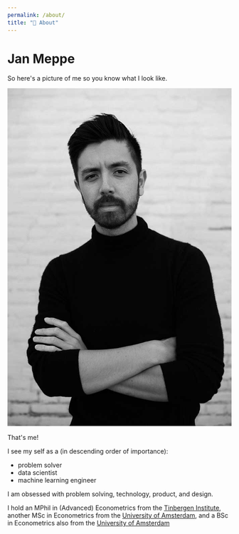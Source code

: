 ```yaml
---
permalink: /about/
title: "👨 About"
---
```


# Jan Meppe

So here's a picture of me so you know what I look like.

<img src="/assets/images/bio-photo2.jpg">

That's me!

I see my self as a (in descending order of importance):
- problem solver
- data scientist
- machine learning engineer

I am obsessed with problem solving, technology, product, and design.

I hold an MPhil in (Advanced) Econometrics from the [Tinbergen Institute](https://www.tinbergen.nl/home), another MSc in Econometrics from the [University of Amsterdam](https://www.uva.nl/en), and a BSc in Econometrics also from the [University of Amsterdam](https://www.uva.nl/en)
